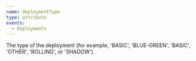 ```yaml
---
name: deploymentType
type: attribute
events:
  - Deployments
---
```


The type of the deployment (for example, 'BASIC', 'BLUE-GREEN', 'BASIC', 'OTHER', 'ROLLING', or 'SHADOW').